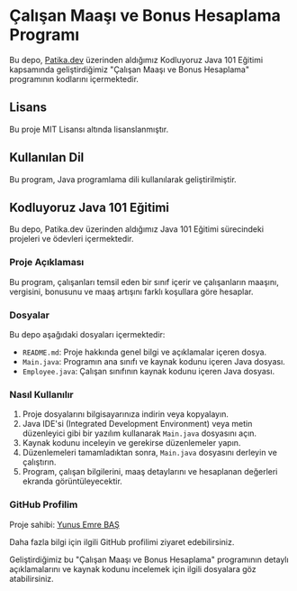 # Çalışan Maaşı ve Bonus Hesaplama Programı

Bu depo, [Patika.dev](https://www.patika.dev/tr) üzerinden aldığımız Kodluyoruz Java 101 Eğitimi kapsamında geliştirdiğimiz "Çalışan Maaşı ve Bonus Hesaplama" programının kodlarını içermektedir.

## Lisans

Bu proje MIT Lisansı altında lisanslanmıştır.

## Kullanılan Dil

Bu program, Java programlama dili kullanılarak geliştirilmiştir.

## Kodluyoruz Java 101 Eğitimi

Bu depo, Patika.dev üzerinden aldığımız Java 101 Eğitimi sürecindeki projeleri ve ödevleri içermektedir.

### Proje Açıklaması

Bu program, çalışanları temsil eden bir sınıf içerir ve çalışanların maaşını, vergisini, bonusunu ve maaş artışını farklı koşullara göre hesaplar.

### Dosyalar

Bu depo aşağıdaki dosyaları içermektedir:

- `README.md`: Proje hakkında genel bilgi ve açıklamalar içeren dosya.
- `Main.java`: Programın ana sınıfı ve kaynak kodunu içeren Java dosyası.
- `Employee.java`: Çalışan sınıfının kaynak kodunu içeren Java dosyası.

### Nasıl Kullanılır

1. Proje dosyalarını bilgisayarınıza indirin veya kopyalayın.
2. Java IDE'si (Integrated Development Environment) veya metin düzenleyici gibi bir yazılım kullanarak `Main.java` dosyasını açın.
3. Kaynak kodunu inceleyin ve gerekirse düzenlemeler yapın.
4. Düzenlemeleri tamamladıktan sonra, `Main.java` dosyasını derleyin ve çalıştırın.
5. Program, çalışan bilgilerini, maaş detaylarını ve hesaplanan değerleri ekranda görüntüleyecektir.

### GitHub Profilim

Proje sahibi: [Yunus Emre BAŞ](https://github.com/emreyunubas)

Daha fazla bilgi için ilgili GitHub profilimi ziyaret edebilirsiniz.

Geliştirdiğimiz bu "Çalışan Maaşı ve Bonus Hesaplama" programının detaylı açıklamalarını ve kaynak kodunu incelemek için ilgili dosyalara göz atabilirsiniz.

